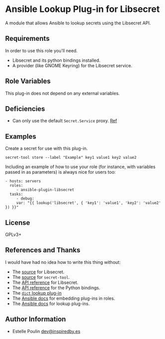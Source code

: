 Ansible Lookup Plug-in for Libsecret
=========

A module that allows Ansible to lookup secrets using the Libsecret API.

Requirements
------------

In order to use this role you'll need.

* Libsecret and its python bindings installed.
* A provider (like GNOME Keyring) for the Libsecret service.

Role Variables
--------------

This plug-in does not depend on any external variables.

Deficiencies
------------

* Can only use the default `Secret.Service` proxy. [Ref](https://lazka.github.io/pgi-docs/Secret-1/classes/Service.html#Secret.Service.get_sync)

Examples
--------

Create a secret for use with this plug-in.

    secret-tool store --label "Example" key1 value1 key2 value2

Including an example of how to use your role (for instance, with variables passed in as parameters) is always nice for users too:

    - hosts: servers
      roles:
         - ansible-plugin-libsecret
      tasks:
         - debug:
	     var: "{{ lookup('libsecret', { 'key1': 'value1', 'key2': 'value2' }) }}"

License
-------

GPLv3+

References and Thanks
---------------------

I would have had no idea how to write this thing without:

* The [source](https://gitlab.gnome.org/GNOME/libsecret/) for Libsecret.
* The [source](https://gitlab.gnome.org/GNOME/libsecret/tree/master/tool) for `secret-tool`.
* The [API reference](https://developer.gnome.org/libsecret/unstable/complete.html) for Libsecret.
* The [API reference](https://lazka.github.io/pgi-docs/#Secret-1) for the Python bindings.
* The [`dict` lookup plug-in](https://github.com/ansible/ansible/blob/devel/lib/ansible/plugins/lookup/dict.py)
* The [Ansible docs](https://docs.ansible.com/ansible/latest/user_guide/playbooks_reuse_roles.html#embedding-modules-and-plugins-in-roles) for embedding plug-ins in roles.
* The [Ansible docs](https://docs.ansible.com/ansible/latest/dev_guide/developing_plugins.html#lookup-plugins) for lookup plug-ins.

Author Information
------------------

* Estelle Poulin <dev@inspiredby.es>
